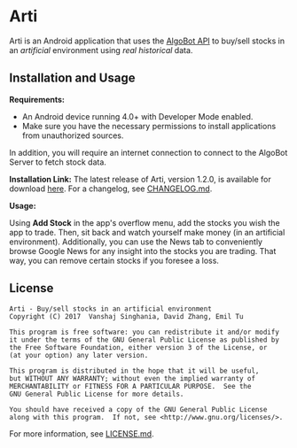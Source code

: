 # Arti

Arti is an Android application that uses the [AlgoBot API](https://github.com/Davarco/AlgoBot) to buy/sell stocks in an _artificial_ environment using _real historical_ data.

## Installation and Usage

**Requirements:**

 - An Android device running 4.0+ with Developer Mode enabled.
 - Make sure you have the necessary permissions to install applications from unauthorized sources.

In addition, you will require an internet connection to connect to the AlgoBot Server to fetch stock data.

**Installation Link:**
The latest release of Arti, version 1.2.0, is available for download [here](https://github.com/VansTech/Arti/raw/master/app/arti-release-1.2.0.apk). For a changelog, see [CHANGELOG.md](https://github.com/VansTech/Arti/blob/master/CHANGELOG.md).

**Usage:**

Using **Add Stock** in the app's overflow menu, add the stocks you wish the app to trade. Then, sit back and watch yourself make money (in an artificial environment). Additionally, you can use the News tab to conveniently browse Google News for any insight into the stocks you are trading. That way, you can remove certain stocks if you foresee a loss.

## License

    Arti - Buy/sell stocks in an artificial environment
    Copyright (C) 2017  Vanshaj Singhania, David Zhang, Emil Tu

    This program is free software: you can redistribute it and/or modify
    it under the terms of the GNU General Public License as published by
    the Free Software Foundation, either version 3 of the License, or
    (at your option) any later version.

    This program is distributed in the hope that it will be useful,
    but WITHOUT ANY WARRANTY; without even the implied warranty of
    MERCHANTABILITY or FITNESS FOR A PARTICULAR PURPOSE.  See the
    GNU General Public License for more details.

    You should have received a copy of the GNU General Public License
    along with this program.  If not, see <http://www.gnu.org/licenses/>.
 
For more information, see [LICENSE.md](https://github.com/VansTech/Arti/blob/master/LICENSE.md).

